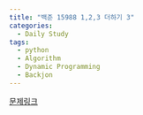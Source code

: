 ```yaml
---
title: "백준 15988 1,2,3 더하기 3"
categories:
  - Daily Study
tags:
  - python
  - Algorithm
  - Dynamic Programming
  - Backjon
---
```



[문제링크](https://www.acmicpc.net/problem/15988)


<script src="https://gist.github.com/a884b59e90a2a279bf098fbb1dbf1ac5.js"></script>
